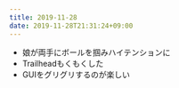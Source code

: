 ```yaml
---
title: 2019-11-28
date: 2019-11-28T21:31:24+09:00
---
```


- 娘が両手にボールを掴みハイテンションに
- Trailheadもくもくした
- GUIをグリグリするのが楽しい

